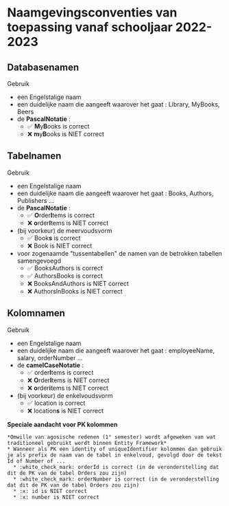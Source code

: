 # Naamgevingsconventies van toepassing vanaf schooljaar 2022-2023

## Databasenamen
  Gebruik  
  * een Engelstalige naam  
  * een duidelijke naam die aangeeft waarover het gaat : Library, MyBooks, Beers  
  * de **PascalNotatie** :   
    * :white_check_mark: **M**y**B**ooks is correct  
    * :x: **m**y**B**ooks is NIET correct  
  
## Tabelnamen  
  Gebruik
  * een Engelstalige naam
  * een duidelijke naam die aangeeft waarover het gaat : Books, Authors, Publishers ...
  * de **PascalNotatie** :
    * :white_check_mark: **O**rder**I**tems is correct
    * :x: **o**rder**I**tems is NIET correct 
  * (bij voorkeur) de meervoudsvorm  
    *  :white_check_mark: Book**s** is correct  
    * :x: Book is NIET correct  
  * voor zogenaamde "tussentabellen" de namen van de betrokken tabellen samengevoegd     
    *  :white_check_mark: BooksAuthors is correct  
    *  :white_check_mark: AuthorsBooks is correct  
    * :x: BooksAndAuthors is NIET correct    
    * :x: AuthorsInBooks is NIET correct    
## Kolomnamen   
  Gebruik
  * een Engelstalige naam
  * een duidelijke naam die aangeeft waarover het gaat : employeeName, salary, orderNumber ...
  * de **camelCaseNotatie** :
    * :white_check_mark: order**I**tems is correct
    * :x: **O**rder**I**tems is NIET correct   
    * :x: **o**rder**i**tems is NIET correct 
  * (bij voorkeur) de enkelvoudsvorm  
    *  :white_check_mark: location is correct  
    * :x: location**s** is NIET correct  
  
  **Speciale aandacht voor PK kolommen**   
  
    *Omwille van agosische redenen (1° semester) wordt afgeweken van wat traditioneel gebruikt wordt binnen Entity Framework*  
    * Wanneer als PK een identity of uniqueIdentifier kolommen dan gebruik je als prefix de naam van de tabel in enkelvoud, gevolgd door de tekst Id of Number of ...  
      * :white_check_mark: orderId is correct (in de veronderstelling dat dit de PK van de tabel Orders zou zijn)  
      * :white_check_mark: orderNumber is correct (in de veronderstelling dat dit de PK van de tabel Orders zou zijn)        
      * :x: id is NIET correct    
      * :x: number is NIET correct 
